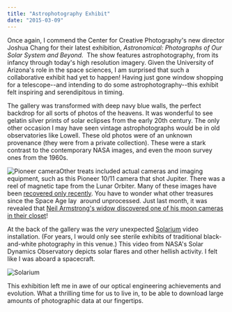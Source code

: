 ```yaml
---
title: "Astrophotography Exhibit"
date: "2015-03-09"
---
```


Once again, I commend the Center for Creative Photography's new director Joshua Chang for their latest exhibition, _Astronomical: Photographs of Our Solar System and Beyond._  The show features astrophotography, from its infancy through today's high resolution imagery. Given the University of Arizona's role in the space sciences, I am surprised that such a collaborative exhibit had yet to happen! Having just gone window shopping for a telescope--and intending to do some astrophotography--this exhibit felt inspiring and serendipitous in timing.

The gallery was transformed with deep navy blue walls, the perfect backdrop for all sorts of photos of the heavens. It was wonderful to see gelatin silver prints of solar eclipses from the early 20th century. The only other occasion I may have seen vintage astrophotographs would be in old observatories like Lowell. These old photos were of an unknown provenance (they were from a private collection). These were a stark contrast to the contemporary NASA images, and even the moon survey ones from the 1960s.

![Pioneer camera](images/Pioneer-10-11-camera-300x199.jpg)Other treats included actual cameras and imaging equipment, such as this Pioneer 10/11 camera that shot Jupiter. There was a reel of magnetic tape from the Lunar Orbiter. Many of these images have been [recovered only recently](http://www.nowseethis.org/invisiblephoto/posts/384). You have to wonder what other treasures since the Space Age lay  around unprocessed. Just last month, it was revealed that [Neil Armstrong's widow discovered one of his moon cameras in their closet](http://www.cnn.com/2015/02/09/us/neil-armstrong-moon-artifacts/)!

At the back of the gallery was the _very_ unexpected [Solarium](http://www.nasa.gov/solarium/) video installation. (For years, I would only see sterile exhibits of traditional black-and-white photography in this venue.) This video from NASA's Solar Dynamics Observatory depicts solar flares and other hellish activity. I felt like I was aboard a spacecraft.

![Solarium](images/solarium-shelly.jpg)

This exhibition left me in awe of our optical engineering achievements and evolution. What a thrilling time for us to live in, to be able to download large amounts of photographic data at our fingertips.
